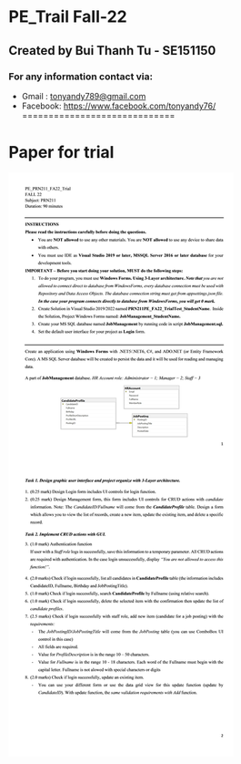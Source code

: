 # PE_Trail Fall-22

## Created by Bui Thanh Tu - SE151150

### For any information contact via:
* Gmail : tonyandy789@gmail.com 
* Facebook: https://www.facebook.com/tonyandy76/
=============================
# Paper for trial
![Paper for trial](https://github.com/tonyandy5630/pe-trial-job-management-app/blob/main/final_paper.jpg)


